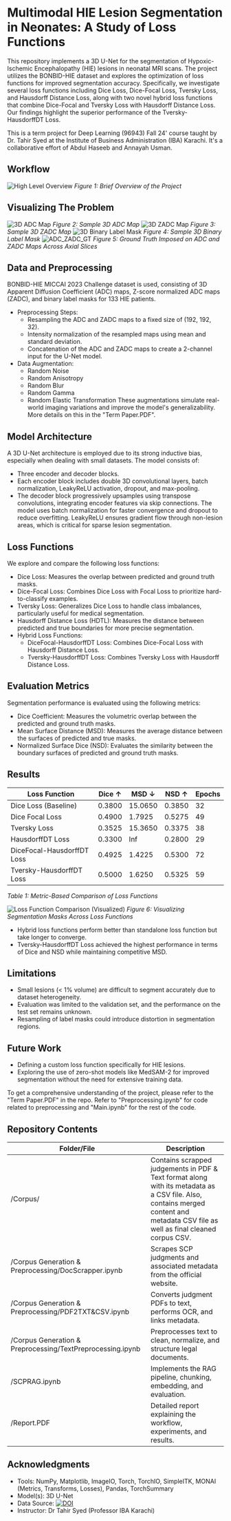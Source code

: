 # Multimodal HIE Lesion Segmentation in Neonates: A Study of Loss Functions
This repository implements a 3D U-Net for the segmentation of Hypoxic-Ischemic Encephalopathy (HIE) lesions in neonatal MRI scans. The project utilizes the BONBID-HIE dataset and explores the optimization of loss functions for improved segmentation accuracy. Specifically, we investigate several loss functions including Dice Loss, Dice-Focal Loss, Tversky Loss, and Hausdorff Distance Loss, along with two novel hybrid loss functions that combine Dice-Focal and Tversky Loss with Hausdorff Distance Loss. Our findings highlight the superior performance of the Tversky-HausdorffDT Loss.

This is a term project for Deep Learning (96943) Fall 24' course taught by Dr. Tahir Syed at the Institute of Business Administration (IBA) Karachi. It's a collaborative effort of Abdul Haseeb and Annayah Usman.

## **Workflow**
![High Level Overview](https://github.com/user-attachments/assets/9f4e1421-1c64-40a1-a57d-1566fd4647c3)
*Figure 1: Brief Overview of the Project*

## **Visualizing The Problem**
![3D ADC Map](https://github.com/user-attachments/assets/12d1a668-e3e4-4316-9b06-2a04861f151a)
*Figure 2: Sample 3D ADC Map*
![3D ZADC Map](https://github.com/user-attachments/assets/40a21a40-2698-4514-b19c-d9bf228bed42)
*Figure 3: Sample 3D ZADC Map*
![3D Binary Label Mask](https://github.com/user-attachments/assets/0a03b60f-68cc-4479-a8e2-c8e91b214d15)
*Figure 4: Sample 3D Binary Label Mask*
![ADC_ZADC_GT](https://github.com/user-attachments/assets/f66316ed-b2b7-4f92-b061-345b5364e01a)
*Figure 5: Ground Truth Imposed on ADC and ZADC Maps Across Axial Slices*

## **Data and Preprocessing**
BONBID-HIE MICCAI 2023 Challenge dataset is used, consisting of 3D Apparent Diffusion Coefficient (ADC) maps, Z-score normalized ADC maps (ZADC), and binary label masks for 133 HIE patients.
* Preprocessing Steps:
  * Resampling the ADC and ZADC maps to a fixed size of (192, 192, 32).
  * Intensity normalization of the resampled maps using mean and standard deviation.
  * Concatenation of the ADC and ZADC maps to create a 2-channel input for the U-Net model.
* Data Augmentation:
  * Random Noise
  * Random Anisotropy
  * Random Blur
  * Random Gamma
  * Random Elastic Transformation
These augmentations simulate real-world imaging variations and improve the model's generalizability. More details on this in the "Term Paper.PDF".

## **Model Architecture**
A 3D U-Net architecture is employed due to its strong inductive bias, especially when dealing with small datasets. The model consists of:
* Three encoder and decoder blocks.
* Each encoder block includes double 3D convolutional layers, batch normalization, LeakyReLU activation, dropout, and max-pooling.
* The decoder block progressively upsamples using transpose convolutions, integrating encoder features via skip connections.
The model uses batch normalization for faster convergence and dropout to reduce overfitting. LeakyReLU ensures gradient flow through non-lesion areas, which is critical for sparse lesion segmentation.

## **Loss Functions**
We explore and compare the following loss functions:
* Dice Loss: Measures the overlap between predicted and ground truth masks.
* Dice-Focal Loss: Combines Dice Loss with Focal Loss to prioritize hard-to-classify examples.
* Tversky Loss: Generalizes Dice Loss to handle class imbalances, particularly useful for medical segmentation.
* Hausdorff Distance Loss (HDTL): Measures the distance between predicted and true boundaries for more precise segmentation.
* Hybrid Loss Functions:
  * DiceFocal-HausdorffDT Loss: Combines Dice-Focal Loss with Hausdorff Distance Loss.
  * Tversky-HausdorffDT Loss: Combines Tversky Loss with Hausdorff Distance Loss.

## **Evaluation Metrics**
Segmentation performance is evaluated using the following metrics:
* Dice Coefficient: Measures the volumetric overlap between the predicted and ground truth masks.
* Mean Surface Distance (MSD): Measures the average distance between the surfaces of predicted and true masks.
* Normalized Surface Dice (NSD): Evaluates the similarity between the boundary surfaces of predicted and ground truth masks.

## **Results**
| Loss Function               | Dice ↑ | MSD ↓   | NSD ↑  | Epochs |
|-----------------------------|--------|---------|--------|--------|
| Dice Loss (Baseline)        | 0.3800 | 15.0650 | 0.3850 | 32     |
| Dice Focal Loss             | 0.4900 | 1.7925  | 0.5275 | 49     |
| Tversky Loss                | 0.3525 | 15.3650 | 0.3375 | 38     |
| HausdorffDT Loss            | 0.3300 | Inf     | 0.2800 | 29     |
| DiceFocal-HausdorffDT Loss  | 0.4925 | 1.4225  | 0.5300 | 72     |
| Tversky-HausdorffDT Loss    | 0.5000 | 1.6250  | 0.5325 | 59     |
*Table 1: Metric-Based Comparison of Loss Functions*

![Loss Function Comparison (Visualized)](https://github.com/user-attachments/assets/8a9c5b0e-6584-429f-9818-c1086981d680)
*Figure 6: Visualizing Segmentation Masks Across Loss Functions*

* Hybrid loss functions perform better than standalone loss function but take longer to converge.
* Tversky-HausdorffDT Loss achieved the highest performance in terms of Dice and NSD while maintaining competitive MSD.

## **Limitations**
* Small lesions (< 1% volume) are difficult to segment accurately due to dataset heterogeneity.
* Evaluation was limited to the validation set, and the performance on the test set remains unknown.
* Resampling of label masks could introduce distortion in segmentation regions.

## **Future Work**
* Defining a custom loss function specifically for HIE lesions.
* Exploring the use of zero-shot models like MedSAM-2 for improved segmentation without the need for extensive training data.

To get a comprehensive understanding of the project, please refer to the "Term Paper.PDF" in the repo. Refer to "Preprocessing.ipynb" for code related to preprocessing and "Main.ipynb" for the rest of the code.

## **Repository Contents**
| Folder/File                                          | Description                                                                                                                            |
| ---------------------------------------------------- | -------------------------------------------------------------------------------------------------------------------------------------- |
| /Corpus/ | Contains scrapped judgements in PDF & Text format along with its metadata as a CSV file. Also, contains merged content and metadata CSV file as well as final cleaned corpus CSV. |
| /Corpus Generation & Preprocessing/DocScrapper.ipynb | Scrapes SCP judgments and associated metadata from the official website.     |
| /Corpus Generation & Preprocessing/PDF2TXT&CSV.ipynb | Converts judgment PDFs to text, performs OCR, and links metadata.     |
| /Corpus Generation & Preprocessing/TextPreprocessing.ipynb | Preprocesses text to clean, normalize, and structure legal documents.     |
| /SCPRAG.ipynb | Implements the RAG pipeline, chunking, embedding, and evaluation.     |
| /Report.PDF    | Detailed report explaining the workflow, experiments, and results.    |


## **Acknowledgments**
* Tools: NumPy, Matplotlib, ImageIO, Torch, TorchIO, SimpleITK, MONAI (Metrics, Transforms, Losses), Pandas, TorchSummary
* Model(s): 3D U-Net
* Data Source: [![DOI](https://zenodo.org/badge/DOI/10.5281/zenodo.10602767.svg)](https://doi.org/10.5281/zenodo.10602767)
* Instructor: Dr Tahir Syed (Professor IBA Karachi)
